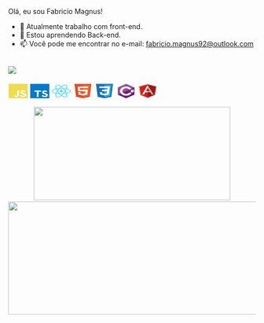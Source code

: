Olá, eu sou Fabricio Magnus!

- 🔭 Atualmente trabalho com front-end.
- 🌱 Estou aprendendo Back-end.
- 📫 Você pode me encontrar no e-mail: fabricio.magnus92@outlook.com
<br>
<div>
<a style= "margin-top: 15px;"href="https://www.linkedin.com/in/fabricio-magnus-dev/" target="_blank"><img src="https://img.shields.io/badge/-LinkedIn-%230077B5?style=for-the-badge&logo=linkedin&logoColor=white" target="_blank"></a> 
</div>

 <div style="display: inline_block"><br>
  <img align="center" alt="Fabricio-Js" height="30" width="40" src="https://raw.githubusercontent.com/devicons/devicon/master/icons/javascript/javascript-plain.svg">
  <img align="center" alt="Fabricio-Ts" height="30" width="40" src="https://raw.githubusercontent.com/devicons/devicon/master/icons/typescript/typescript-plain.svg">
  <img align="center" alt="Fabricio-React" height="30" width="40" src="https://raw.githubusercontent.com/devicons/devicon/master/icons/react/react-original.svg">
  <img align="center" alt="Fabricio-HTML" height="30" width="40" src="https://raw.githubusercontent.com/devicons/devicon/master/icons/html5/html5-original.svg">
  <img align="center" alt="Fabricio-CSS" height="30" width="40" src="https://raw.githubusercontent.com/devicons/devicon/master/icons/css3/css3-original.svg">
 <img align="center" alt="Fabricio-CSS" height="30" width="40" src="https://raw.githubusercontent.com/devicons/devicon/master/icons/csharp/csharp-original.svg">
 <img align="center" alt="Fabricio-CSS" height="30" width="40" src="https://raw.githubusercontent.com/devicons/devicon/master/icons/angularjs/angularjs-original.svg">
</div>
<br>

<div align="center" style="display: flex, flex-direction:column">
  <a href="https://github.com/FabricioMagnus">    
  <img height="190em" width="400em" src="https://github-readme-stats.vercel.app/api?username=FabricioMagnus&show_icons=true&theme=dracula&include_all_commits=true&count_private=true"/>
</div>
 
 <div align="center">
   <a href="https://github.com/FabricioMagnus">
 <img height="230em" width="1800em" src="https://github-readme-stats.vercel.app/api/top-langs/?username=FabricioMagnus&layout=compact&langs_count=7&theme=dracula"/>
</div>
  
